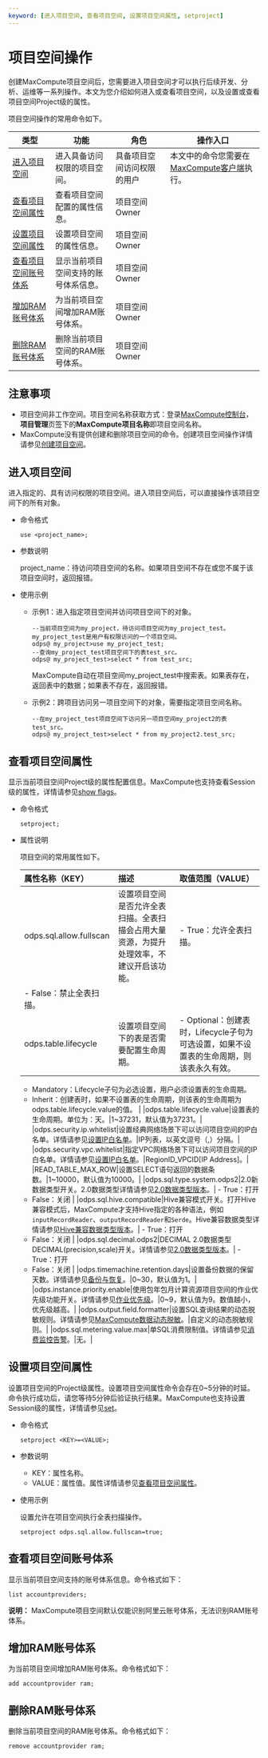```yaml
---
keyword: [进入项目空间, 查看项目空间, 设置项目空间属性, setproject]
---
```


# 项目空间操作

创建MaxCompute项目空间后，您需要进入项目空间才可以执行后续开发、分析、运维等一系列操作。本文为您介绍如何进入或查看项目空间，以及设置或查看项目空间Project级的属性。

项目空间操作的常用命令如下。

|类型|功能|角色|操作入口|
|--|--|--|----|
|[进入项目空间](#section_vtw_bii_flb)|进入具备访问权限的项目空间。|具备项目空间访问权限的用户|本文中的命令您需要在[MaxCompute客户端](/cn.zh-CN/工具及下载/客户端.md)执行。|
|[查看项目空间属性](#section_zxr_fq8_6v5)|查看项目空间配置的属性信息。|项目空间Owner|
|[设置项目空间属性](#section_sja_j54_jsh)|设置项目空间的属性信息。|项目空间Owner|
|[查看项目空间账号体系](#section_zwn_2lv_06z)|显示当前项目空间支持的账号体系信息。|项目空间Owner|
|[增加RAM账号体系](#section_x0s_mn8_4nk)|为当前项目空间增加RAM账号体系。|项目空间Owner|
|[删除RAM账号体系](#section_pzr_5ll_rv2)|删除当前项目空间的RAM账号体系。|项目空间Owner|

## 注意事项

-   项目空间非工作空间。项目空间名称获取方式：登录[MaxCompute控制台](https://workbench.data.aliyun.com/#/MCEngines)，**项目管理**页签下的**MaxCompute项目名称**即项目空间名称。
-   MaxCompute没有提供创建和删除项目空间的命令。创建项目空间操作详情请参见[创建项目空间](/cn.zh-CN/准备工作/创建项目空间.md)。

## 进入项目空间

进入指定的、具有访问权限的项目空间。进入项目空间后，可以直接操作该项目空间下的所有对象。

-   命令格式

    ```
    use <project_name>;
    ```

-   参数说明

    project\_name：待访问项目空间的名称。如果项目空间不存在或您不属于该项目空间时，返回报错。

-   使用示例
    -   示例1：进入指定项目空间并访问项目空间下的对象。

        ```
        --当前项目空间为my_project，待访问项目空间为my_project_test。my_project_test是用户有权限访问的一个项目空间。
        odps@ my_project>use my_project_test;
        --查询my_project_test项目空间下的表test_src。
        odps@ my_project_test>select * from test_src;
        ```

        MaxCompute自动在项目空间my\_project\_test中搜索表。如果表存在，返回表中的数据；如果表不存在，返回报错。

    -   示例2：跨项目访问另一项目空间下的对象，需要指定项目空间名称。

        ```
        --在my_project_test项目空间下访问另一项目空间my_project2的表test_src。
        odps@ my_project_test>select * from my_project2.test_src;
        ```


## 查看项目空间属性

显示当前项目空间Project级的属性配置信息。MaxCompute也支持查看Session级的属性，详情请参见[show flags](/cn.zh-CN/开发/常用命令/SET操作.md)。

-   命令格式

    ```
    setproject;
    ```

-   属性说明

    项目空间的常用属性如下。

    |属性名称（KEY）|描述|取值范围（VALUE）|
    |:--------|:-|:----------|
    |odps.sql.allow.fullscan|设置项目空间是否允许全表扫描。全表扫描会占用大量资源，为提升处理效率，不建议开启该功能。|    -   True：允许全表扫描。
    -   False：禁止全表扫描。 |
    |odps.table.lifecycle|设置项目空间下的表是否需要配置生命周期。|    -   Optional：创建表时，Lifecycle子句为可选设置，如果不设置表的生命周期，则该表永久有效。
    -   Mandatory：Lifecycle子句为必选设置，用户必须设置表的生命周期。
    -   Inherit：创建表时，如果不设置表的生命周期，则该表的生命周期为odps.table.lifecycle.value的值。 |
    |odps.table.lifecycle.value|设置表的生命周期。单位为：天。|1~37231，默认值为37231。|
    |odps.security.ip.whitelist|设置经典网络场景下可以访问项目空间的IP白名单。详情请参见[设置IP白名单](/cn.zh-CN/管理/安全管理详解/快速开始/设置IP白名单.md)。|IP列表，以英文逗号（,）分隔。|
    |odps.security.vpc.whitelist|指定VPC网络场景下可以访问项目空间的IP白名单。详情请参见[设置IP白名单](/cn.zh-CN/管理/安全管理详解/快速开始/设置IP白名单.md)。|RegionID\_VPCID\[IP Address\]。|
    |READ\_TABLE\_MAX\_ROW|设置SELECT语句返回的数据条数。|1~10000，默认值为10000。|
    |odps.sql.type.system.odps2|2.0新数据类型开关。2.0数据类型详情请参见[2.0数据类型版本](/cn.zh-CN/开发/数据类型/2.0数据类型版本.md)。|    -   True：打开
    -   False：关闭 |
    |odps.sql.hive.compatible|Hive兼容模式开关。打开Hive兼容模式后，MaxCompute才支持Hive指定的各种语法，例如`inputRecordReader`、`outputRecordReader`和`Serde`。Hive兼容数据类型详情请参见[Hive兼容数据类型版本](/cn.zh-CN/开发/数据类型/Hive兼容数据类型版本.md)。|    -   True：打开
    -   False：关闭 |
    |odps.sql.decimal.odps2|DECIMAL 2.0数据类型DECIMAL\(precision,scale\)开关。详情请参见[2.0数据类型版本](/cn.zh-CN/开发/数据类型/2.0数据类型版本.md)。|    -   True：打开
    -   False：关闭 |
    |odps.timemachine.retention.days|设置备份数据的保留天数。详情请参见[备份与恢复](/cn.zh-CN/管理/备份与恢复.md)。|0~30，默认值为1。|
    |odps.instance.priority.enable|使用包年包月计算资源项目空间的作业优先级功能开关。详情请参见[作业优先级](/cn.zh-CN/管理/资源和作业管理/作业优先级.md)。|0~9，默认值为9。数值越小，优先级越高。|
    |odps.output.field.formatter|设置SQL查询结果的动态脱敏规则。详情请参见[MaxCompute数据动态脱敏](/cn.zh-CN/管理/MaxCompute数据动态脱敏/概述.md)。|自定义的动态脱敏规则。|
    |odps.sql.metering.value.max|单SQL消费限制值。详情请参见[消费监控告警](/cn.zh-CN/产品定价/消费监控告警.md)。|无。|


## 设置项目空间属性

设置项目空间的Project级属性。设置项目空间属性命令会存在0~5分钟的时延。命令执行成功后，请您等待5分钟后验证执行结果。MaxCompute也支持设置Session级的属性，详情请参见[set](/cn.zh-CN/开发/常用命令/SET操作.md)。

-   命令格式

    ```
    setproject <KEY>=<VALUE>;
    ```

-   参数说明
    -   KEY：属性名称。
    -   VALUE：属性值。属性详情请参见[查看项目空间属性](#section_zxr_fq8_6v5)。
-   使用示例

    设置允许在项目空间执行全表扫描操作。

    ```
    setproject odps.sql.allow.fullscan=true;
    ```


## 查看项目空间账号体系

显示当前项目空间支持的账号体系信息。命令格式如下：

```
list accountproviders;
```

**说明：** MaxCompute项目空间默认仅能识别阿里云账号体系，无法识别RAM账号体系。

## 增加RAM账号体系

为当前项目空间增加RAM账号体系。命令格式如下：

```
add accountprovider ram;
```

## 删除RAM账号体系

删除当前项目空间的RAM账号体系。命令格式如下：

```
remove accountprovider ram;
```

